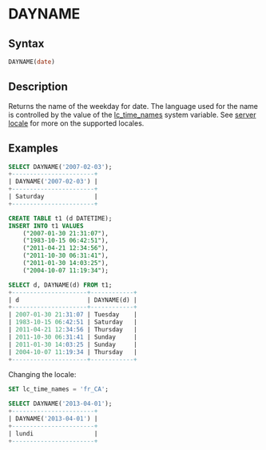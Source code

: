 # DAYNAME

## Syntax

```sql
DAYNAME(date)
```

## Description

Returns the name of the weekday for date. The language used for the name is controlled by the value
of the [lc_time_names](/kb/en/server-system-variables/#lc_time_names) system variable. See [server locale](/columns-storage-engines-and-plugins/data-types/string-data-types/character-sets/internationalization-and-localization/server-locale/) for more on the supported locales.

## Examples

```sql
SELECT DAYNAME('2007-02-03');
+-----------------------+
| DAYNAME('2007-02-03') |
+-----------------------+
| Saturday              |
+-----------------------+
```

```sql
CREATE TABLE t1 (d DATETIME);
INSERT INTO t1 VALUES
    ("2007-01-30 21:31:07"),
    ("1983-10-15 06:42:51"),
    ("2011-04-21 12:34:56"),
    ("2011-10-30 06:31:41"),
    ("2011-01-30 14:03:25"),
    ("2004-10-07 11:19:34");
```

```sql
SELECT d, DAYNAME(d) FROM t1;
+---------------------+------------+
| d                   | DAYNAME(d) |
+---------------------+------------+
| 2007-01-30 21:31:07 | Tuesday    |
| 1983-10-15 06:42:51 | Saturday   |
| 2011-04-21 12:34:56 | Thursday   |
| 2011-10-30 06:31:41 | Sunday     |
| 2011-01-30 14:03:25 | Sunday     |
| 2004-10-07 11:19:34 | Thursday   |
+---------------------+------------+
```

Changing the locale:

```sql
SET lc_time_names = 'fr_CA';

SELECT DAYNAME('2013-04-01');
+-----------------------+
| DAYNAME('2013-04-01') |
+-----------------------+
| lundi                 |
+-----------------------+
```